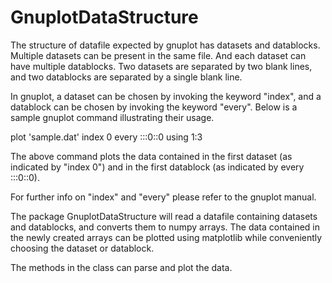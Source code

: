 # GnuplotDataStructure

The structure of datafile expected by gnuplot has datasets and datablocks. Multiple datasets can be present in the same file. And each dataset can have multiple datablocks. Two datasets are separated by two blank lines, and two datablocks are separated by a single blank line.


In gnuplot, a dataset can be chosen by invoking the keyword "index", and a datablock can be chosen by invoking the keyword "every". Below is a sample gnuplot command illustrating their usage.

plot 'sample.dat' index 0 every :::0::0  using 1:3

The above command plots the data contained in the first dataset (as indicated by "index 0") and in the first datablock (as indicated by every :::0::0).

For further info on "index" and "every" please refer to the gnuplot manual.

The package GnuplotDataStructure will read a datafile containing datasets and datablocks, and converts them to numpy arrays. The data contained in the newly created arrays can be plotted using matplotlib while conveniently choosing the dataset or datablock.

The methods in the class can parse and plot the data.

